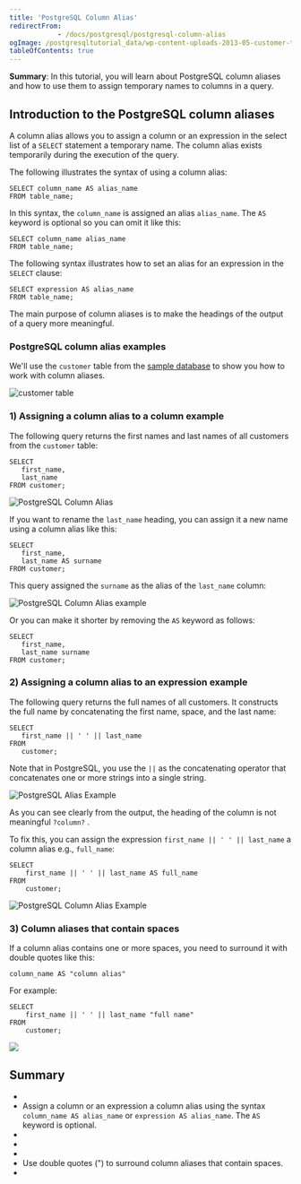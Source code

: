 ```yaml
---
title: 'PostgreSQL Column Alias'
redirectFrom: 
            - /docs/postgresql/postgresql-column-alias
ogImage: /postgresqltutorial_data/wp-content-uploads-2013-05-customer-table.png
tableOfContents: true
---
```



**Summary**: In this tutorial, you will learn about PostgreSQL column aliases and how to use them to assign temporary names to columns in a query.





## Introduction to the PostgreSQL column aliases





A column alias allows you to assign a column or an expression in the select list of a `SELECT` statement a temporary name. The column alias exists temporarily during the execution of the query.





The following illustrates the syntax of using a column alias:





```
SELECT column_name AS alias_name
FROM table_name;
```





In this syntax, the `column_name` is assigned an alias `alias_name`. The `AS` keyword is optional so you can omit it like this:





```
SELECT column_name alias_name
FROM table_name;
```





The following syntax illustrates how to set an alias for an expression in the `SELECT` clause:





```
SELECT expression AS alias_name
FROM table_name;
```





The main purpose of column aliases is to make the headings of the output of a query more meaningful.





### PostgreSQL column alias examples





We'll use the `customer` table from the [sample database](https://www.postgresqltutorial.com/postgresql-getting-started/postgresql-sample-database/) to show you how to work with column aliases.





![customer table](/postgresqltutorial_data/wp-content-uploads-2013-05-customer-table.png)





### 1) Assigning a column alias to a column example





The following query returns the first names and last names of all customers from the `customer` table:





```
SELECT
   first_name,
   last_name
FROM customer;
```





![PostgreSQL Column Alias](/postgresqltutorial_data/wp-content-uploads-2020-07-PostgreSQL-Column-Alias-example-1.png)





If you want to rename the `last_name` heading, you can assign it a new name using a column alias like this:





```
SELECT
   first_name,
   last_name AS surname
FROM customer;
```





This query assigned the `surname` as the alias of the `last_name` column:





![PostgreSQL Column Alias example](/postgresqltutorial_data/wp-content-uploads-2020-07-PostgreSQL-Column-Alias-Surname-example-1.png)





Or you can make it shorter by removing the `AS` keyword as follows:





```
SELECT
   first_name,
   last_name surname
FROM customer;
```





### 2) Assigning a column alias to an expression example





The following query returns the full names of all customers. It constructs the full name by concatenating the first name, space, and the last name:





```
SELECT
   first_name || ' ' || last_name
FROM
   customer;
```





Note that in PostgreSQL, you use the `||` as the concatenating operator that concatenates one or more strings into a single string.





![PostgreSQL Alias Example](/postgresqltutorial_data/wp-content-uploads-2020-07-PostgreSQL-Alias-Example.png)





As you can see clearly from the output, the heading of the column is not meaningful `?column?` .





To fix this, you can assign the expression `first_name || ' ' || last_name` a column alias e.g., `full_name`:





```
SELECT
    first_name || ' ' || last_name AS full_name
FROM
    customer;
```





![PostgreSQL Column Alias Example](/postgresqltutorial_data/wp-content-uploads-2020-07-PostgreSQL-Alias-column-alias-example.png)





### 3) Column aliases that contain spaces





If a column alias contains one or more spaces, you need to surround it with double quotes like this:





```
column_name AS "column alias"
```





For example:





```
SELECT
    first_name || ' ' || last_name "full name"
FROM
    customer;
```





![](/postgresqltutorial_data/wp-content-uploads-2020-07-PostgreSQL-Column-Alias-with-space.png)





## Summary





- 
- Assign a column or an expression a column alias using the syntax `column_name AS alias_name` or `expression AS alias_name`. The `AS` keyword is optional.
- 
-
- 
- Use double quotes (") to surround column aliases that contain spaces.
- 


